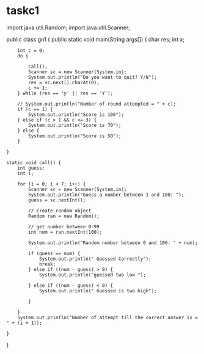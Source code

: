 # taskc1
import java.util.Random;
import java.util.Scanner;

public class gn1 {
    public static void main(String args[]) {
        char res;
        int x;

        int c = 0;
        do {

            call();
            Scanner sc = new Scanner(System.in);
            System.out.println("Do you want to quit? Y/N");
            res = sc.next().charAt(0);
            c += 1;
        } while (res == 'y' || res == 'Y');

        // System.out.println("Number of round attempted = " + c);
        if (c == 1) {
            System.out.println("Score is 100");
        } else if (c > 1 && c <= 3) {
            System.out.println("Score is 70");
        } else {
            System.out.println("Score is 50");
        }

    }

    static void call() {
        int guess;
        int i;

        for (i = 0; i < 7; i++) {
            Scanner sc = new Scanner(System.in);
            System.out.println("Guess a number between 1 and 100: ");
            guess = sc.nextInt();

            // create random object
            Random ran = new Random();

            // get number between 0-99
            int num = ran.nextInt(100);

            System.out.println("Random number between 0 and 100: " + num);

            if (guess == num) {
                System.out.println(" Guessed Correctly");
                break;
            } else if ((num - guess) > 0) {
                System.out.println("guessed two low ");

            } else if ((num - guess) < 0) {
                System.out.println(" Guessed is two high");

            }

        }
        System.out.println("Number of attempt till the correct answer is = " + (i + 1));

    }
}
